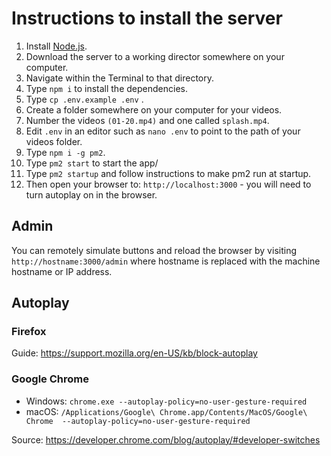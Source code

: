 # Instructions to install the server

1. Install [Node.js](https://nodejs.org/en/).
1. Download the server to a working director somewhere on your computer.
1. Navigate within the Terminal to that directory.
1. Type `npm i` to install the dependencies.
1. Type `cp .env.example .env` .
1. Create a folder somewhere on your computer for your videos.
1. Number the videos `(01-20.mp4)` and one called `splash.mp4`.
1. Edit `.env` in an editor such as `nano .env` to point to the path of your videos folder.
1. Type `npm i -g pm2`.
1. Type `pm2 start` to start the app/
1. Type `pm2 startup` and follow instructions to make pm2 run at startup.
1. Then open your browser to: `http://localhost:3000` - you will need to turn autoplay on in the browser.

## Admin
You can remotely simulate buttons and reload the browser by visiting `http://hostname:3000/admin` where hostname is replaced with the machine hostname or IP address.

## Autoplay

### Firefox
Guide: https://support.mozilla.org/en-US/kb/block-autoplay

### Google Chrome

- Windows: `chrome.exe --autoplay-policy=no-user-gesture-required`
- macOS: `/Applications/Google\ Chrome.app/Contents/MacOS/Google\ Chrome  --autoplay-policy=no-user-gesture-required`

Source: https://developer.chrome.com/blog/autoplay/#developer-switches
